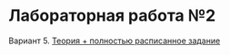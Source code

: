 # Лабораторная работа №2
Вариант 5.
[Теория + полностью расписанное задание](https://github.com/yui1337/oop-labs/blob/lab_2/lab2-classes.md)
